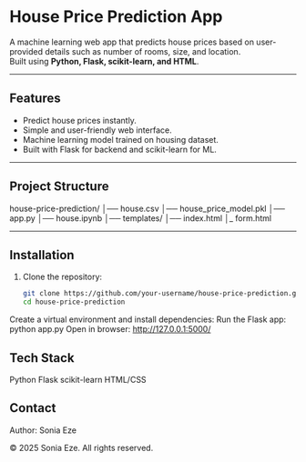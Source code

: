 # House Price Prediction App

A machine learning web app that predicts house prices based on user-provided details such as number of rooms, size, and location.  
Built using **Python, Flask, scikit-learn, and HTML**.

---

## Features
- Predict house prices instantly.
- Simple and user-friendly web interface.
- Machine learning model trained on housing dataset.
- Built with Flask for backend and scikit-learn for ML.

---

## Project Structure
house-price-prediction/
│── house.csv
│── house_price_model.pkl 
│── app.py 
│── house.ipynb
│── templates/ 
    │── index.html
    │_ form.html

---

## Installation

1. Clone the repository:
   ```bash
   git clone https://github.com/your-username/house-price-prediction.git
   cd house-price-prediction
Create a virtual environment and install dependencies:
Run the Flask app:
python app.py
Open in browser:
http://127.0.0.1:5000/

## Tech Stack
Python
Flask
scikit-learn
HTML/CSS

## Contact
Author: Sonia Eze

© 2025 Sonia Eze. All rights reserved.
